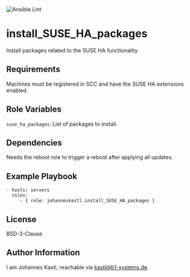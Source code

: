 ![Ansible Lint](https://github.com/johanneskastl/ansible-role-install_SUSE_HA_packages/workflows/Ansible%20Lint/badge.svg)

install_SUSE_HA_packages
=========

Install packages related to the SUSE HA functionality 

Requirements
------------

Machines must be registered in SCC and have the SUSE HA extensions enabled.

Role Variables
--------------

`suse_ha_packages`: List of packages to install.

Dependencies
------------

Needs the reboot role to trigger a reboot after applying all updates.

Example Playbook
----------------

    - hosts: servers
      roles:
         - { role: johanneskastl.install_SUSE_HA_packages }

License
-------

BSD-3-Clause

Author Information
------------------

I am Johannes Kastl, reachable via kastl@b1-systems.de.

